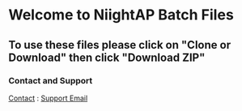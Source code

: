 # Welcome to NiightAP Batch Files

## To use these files please click on "Clone or Download" then click "Download ZIP"

### Contact and Support

[Contact](https://niightgamez.weebly.com/contact.html) : [Support Email](mailto:niightapi@gmail.com)
